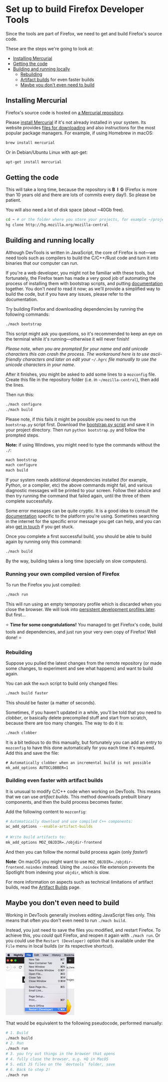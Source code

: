 # Set up to build Firefox Developer Tools

Since the tools are part of Firefox, we need to get and build Firefox's source code.

These are the steps we're going to look at:

* [Installing Mercurial](#installing-mercurial)
* [Getting the code](#getting-the-code)
* [Building and running locally](#building-and-running-locally)
  * [Rebuilding](#rebuilding)
  * [Artifact builds](#building-even-faster-with-artifact-builds) for even faster builds
  * [Maybe you don't even need to build](#maybe-you-dont-even-need-to-build)

## Installing Mercurial

Firefox's source code is hosted on [a Mercurial repository](https://hg.mozilla.org/mozilla-central/).

Please [install Mercurial](https://www.mercurial-scm.org/) if it's not already installed in your system. Its website provides [files for downloading](https://www.mercurial-scm.org/downloads) and also instructions for the most popular package managers. For example, if using Homebrew in macOS:

```bash
brew install mercurial
```

Or in Debian/Ubuntu Linux with apt-get:

```bash
apt-get install mercurial
```

## Getting the code

This will take a long time, because the repository is **B&nbsp;&nbsp;I&nbsp;&nbsp;G** (Firefox is more than 10 years old and there are lots of commits every day!). So please be patient.

You will also need a lot of disk space (about ~40Gb free).

```bash
cd ~ # or the folder where you store your projects, for example ~/projects
hg clone http://hg.mozilla.org/mozilla-central
```

## Building and running locally

Although DevTools is written in JavaScript, the core of Firefox is not—we need tools such as compilers to build the C/C++/Rust code and turn it into binaries that our computer can run.

If you're a web developer, you might not be familiar with these tools, but fortunately, the Firefox team has made a very good job of automating the process of installing them with bootstrap scripts, and putting [documentation](https://developer.mozilla.org/docs/Mozilla/Developer_guide/Build_Instructions/Simple_Firefox_build) together. You don't *need* to read it now; as we'll provide a simplified way to build the code, but if you have any issues, please refer to the documentation.

Try building Firefox and downloading dependencies by running the following commands:

```bash
./mach bootstrap
```

This script might ask you questions, so it's recommended to keep an eye on the terminal while it's running—otherwise it will never finish!

*Please note, when you are prompted for your name and add unicode characters this can crash the process. The workaround here is to use ascii-friendly characters and later on edit your `~/.hgrc` file manually to use the unicode characters in your name.*

After it finishes, you might be asked to add some lines to a `mozconfig` file. Create this file in the repository folder (i.e. in `~/mozilla-central`), then add the lines.

Then run this:

```bash
./mach configure
./mach build
```

Please note, if this fails it might be possible you need to run the `bootstrap.py` script first. Download the [bootstrap.py script](https://hg.mozilla.org/mozilla-central/raw-file/default/python/mozboot/bin/bootstrap.py) and save it in your project directory. Then run `python bootstrap.py` and follow the prompted steps.

**Note:** if using Windows, you might need to type the commands without the `./`:

```bash
mach bootstrap
mach configure
mach build
```

If your system needs additional dependencies installed (for example, Python, or a compiler, etc) the above commands might fail, and various diagnostic messages will be printed to your screen. Follow their advice and then try running the command that failed again, until the three of them complete successfully.

Some error messages can be quite cryptic. It is a good idea to consult the [documentation](https://developer.mozilla.org/docs/Mozilla/Developer_guide/Build_Instructions/Simple_Firefox_build) specific to the platform you're using. Sometimes searching in the internet for the specific error message you get can help, and you can also [get in touch](https://firefox-dev.tools/#getting-in-touch) if you get stuck.

Once you complete a first successful build, you should be able to build again by running only this command:

```bash
./mach build
```

By the way, building takes a long time (specially on slow computers).

### Running your own compiled version of Firefox

To run the Firefox you just compiled:

```bash
./mach run
```

This will run using an empty temporary profile which is discarded when you close the browser. We will look into [persistent development profiles later](./development-profiles.md). But first...

⭐️  **Time for some congratulations!** You managed to get Firefox's code, build tools and dependencies, and just run your very own copy of Firefox! Well done! ⭐   ️ 

### Rebuilding

<!--TODO: it would be valuable to explain how to pull changes! -->

Suppose you pulled the latest changes from the remote repository (or made some changes, to experiment and see what happens) and want to build again.

You can ask the `mach` script to build only changed files:

```bash
./mach build faster
```

This should be faster (a matter of seconds).

Sometimes, if you haven't updated in a while, you'll be told that you need to *clobber*, or basically delete precompiled stuff and start from scratch, because there are too many changes. The way to do it is:

```bash
./mach clobber
```

It is a bit tedious to do this manually, but fortunately you can add an entry to `mozconfig` to have this done automatically for you each time it's required. Add this and save the file:

```
# Automatically clobber when an incremental build is not possible
mk_add_options AUTOCLOBBER=1
```

### Building even faster with artifact builds

It is unusual to modify C/C++ code when working on DevTools. This means that we can use *artifact builds*. This method downloads prebuilt binary components, and then the build process becomes faster.

Add the following content to `mozconfig`:

```bash
# Automatically download and use compiled C++ components:
ac_add_options --enable-artifact-builds
 
# Write build artifacts to:
mk_add_options MOZ_OBJDIR=./objdir-frontend
```

And then you can follow the normal build process again (only *faster*!)

**Note**: On macOS you might want to use `MOZ_OBJDIR=./objdir-frontend.noindex` instead. Using the `.noindex` file extension prevents the Spotlight from indexing your `objdir`, which is slow.

For more information on aspects such as technical limitations of artifact builds, read the [Artifact Builds](https://developer.mozilla.org/en-US/docs/Mozilla/Developer_guide/Build_Instructions/Artifact_builds) page.

## Maybe you don't even need to build

Working in DevTools generally involves editing JavaScript files only. This means that often you don't even need to run `./mach build`.

Instead, you just need to save the files you modified, and restart Firefox. To achieve this, you *could* quit Firefox, and reopen it again with `./mach run`. Or you could use the `Restart (Developer)` option that is available under the `File` menu in local builds (or its respective shortcut).

![Image of Restart (Developer) option under File menu](restart.png)

That would be equivalent to the following pseudocode, performed manually:

```bash
# 1. Build
./mach build
# 2. Run
./mach run
# 3. you try out things in the browser that opens
# 4. fully close the browser, e.g. ⌘Q in MacOS
# 5. edit JS files on the `devtools` folder, save
# 6. Back to step 2!
./mach run
```

